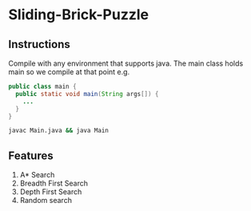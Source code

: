 # Sliding-Brick-Puzzle

## Instructions
Compile with any environment that supports java. The main class holds main so we compile at that point e.g. 

```java
public class main {
  public static void main(String args[]) {
    ...
  }
}
```

```bash
javac Main.java && java Main
```

## Features
1. A* Search
2. Breadth First Search
3. Depth First Search
4. Random search
